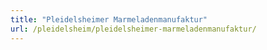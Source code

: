 ```yaml
---
title: "Pleidelsheimer Marmeladenmanufaktur"
url: /pleidelsheim/pleidelsheimer-marmeladenmanufaktur/
---
```

